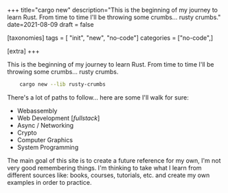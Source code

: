 +++
title="cargo new"
description="This is the beginning of my journey to learn Rust. From time to time I'll be throwing some crumbs... rusty crumbs."
date=2021-08-09
draft = false

[taxonomies]
tags = [ "init", "new", "no-code"]
categories = ["no-code",]

[extra]
+++

This is the beginning of my journey to learn Rust. From time to time I'll be throwing some crumbs... rusty crumbs.

```bash
    cargo new --lib rusty-crumbs
```
There's a lot of paths to follow... here are some I'll walk for sure:
- Webassembly
- Web Development [_fullstack_]
- Async / Networking
- Crypto
- Computer Graphics
- System Programming

The main goal of this site is to create a future reference for my own, I'm not very good remembering things.
I'm thinking to take what I learn from different sources like: books, courses, tutorials, etc. and create my own examples in order to practice.
